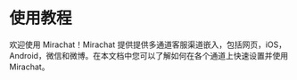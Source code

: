 # 使用教程

欢迎使用 Mirachat！Mirachat 提供提供多通道客服渠道嵌入，包括网页，iOS，Android，微信和微博。在本文档中您可以了解如何在各个通道上快速设置并使用 Mirachat。
